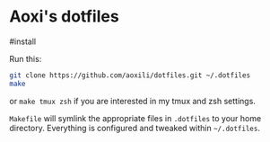 Aoxi's dotfiles
========

#install

Run this:

```sh
git clone https://github.com/aoxili/dotfiles.git ~/.dotfiles
make
```

or ` make tmux zsh ` if you are interested in my tmux and zsh settings.

`Makefile` will symlink the appropriate files in `.dotfiles` to your home directory.
Everything is configured and tweaked within `~/.dotfiles`.


